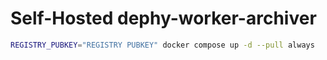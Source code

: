 # Self-Hosted dephy-worker-archiver

```bash
REGISTRY_PUBKEY="REGISTRY PUBKEY" docker compose up -d --pull always
```
